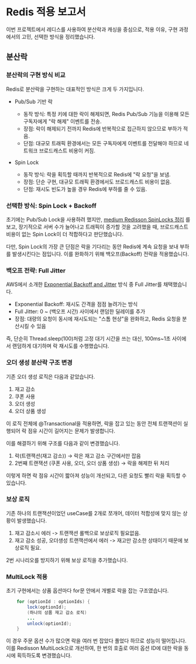 # Redis 적용 보고서
이번 프로젝트에서 레디스를 사용하여 분산락과 캐싱을 중심으로, 적용 이유, 구현 과정에서의 고민, 선택한 방식을 정리했습니다.

## 분산락

### 분산락의 구현 방식 비교
Redis로 분산락을 구현하는 대표적인 방식은 크게 두 가지입니다.

- Pub/Sub 기반 락
  - 동작 방식: 특정 키에 대한 락이 해제되면, Redis Pub/Sub 기능을 이용해 모든 구독자에게 "락 해제" 이벤트를 전송.
  - 장점: 락이 해제되기 전까지 Redis에 반복적으로 접근하지 않으므로 부하가 적음.
  - 단점: 대규모 트래픽 환경에서는 모든 구독자에게 이벤트를 전달해야 하므로 네트워크 브로드캐스트 비용이 커짐.

- Spin Lock
  - 동작 방식: 락을 획득할 때까지 반복적으로 Redis에 "락 요청"을 보냄.
  - 장점: 단순 구현, 대규모 트래픽 환경에서도 브로드캐스트 비용이 없음.
  - 단점: 재시도 빈도가 높을 경우 Redis에 부하를 줄 수 있음.

### 선택한 방식: Spin Lock + Backoff
초기에는 Pub/Sub Lock을 사용하려 했지만, [medium Redisson SpinLocks 정리](https://danilavaratyntsev.medium.com/redisson-spinlocks-299974055d17)
를 보고, 장기적으로 서버 수가 늘어나고 트래픽이 증가할 것을 고려했을 때,
브로드캐스트 비용이 없는 Spin Lock이 더 적합하다고 판단했습니다.

다만, Spin Lock의 가장 큰 단점은 락을 기다리는 동안 Redis에 계속 요청을 보내 부하를 발생시킨다는 점입니다.
이를 완화하기 위해 백오프(Backoff) 전략을 적용했습니다.

### 백오프 전략: Full Jitter
AWS에서 소개한 [Exponential Backoff and Jitter](https://aws.amazon.com/ko/blogs/architecture/exponential-backoff-and-jitter/) 방식 중 Full Jitter를 채택했습니다. <br>
- Exponential Backoff: 재시도 간격을 점점 늘려가는 방식 <br>
- Full Jitter: 0 ~ (백오프 시간) 사이에서 랜덤한 딜레이를 추가 <br>
- 장점: 대량의 요청이 동시에 재시도되는 "스톰 현상"을 완화하고, Redis 요청을 분산시킬 수 있음 <br>

즉, 단순히 Thread.sleep(100)처럼 고정 대기 시간을 쓰는 대신, 100ms~1초 사이에서 랜덤하게 대기하며 락 재시도를 수행했습니다.

### 오더 생성 분산락 구조 변경
기존 오더 생성 로직은 다음과 같았습니다.
1. 재고 감소
2. 쿠폰 사용
3. 오더 생성
4. 오더 상품 생성

이 로직 전체에 @Transactional을 적용하면, 락을 잡고 있는 동안 전체 트랜잭션이 실행되어 락 점유 시간이 길어지는 문제가 발생합니다.

이를 해결하기 위해 구조를 다음과 같이 변경했습니다.

1. 락(트랜잭션(재고 감소)) → 락은 재고 감소 구간에서만 잡음
2. 2번째 트랜잭션 (쿠폰 사용, 오더, 오더 상품 생성) → 락을 해제한 뒤 처리

이렇게 하면 락 점유 시간이 짧아져 성능이 개선되고, 다른 요청도 빨리 락을 획득할 수 있습니다.

### 보상 로직
기존 하나의 트랜잭션이었던 useCase를 2개로 쪼개어, 데이터 적합성에 맞지 않는 상황이 발생했습니다.

1. 재고 감소시 에러 -> 트랜잭션 롤백으로 보상로직 필요없음.
2. 재고 감소 성공, 오더생성 트랜잭션에서 에러 -> 재고만 감소한 상태이기 때문에 보상로직 필요.

2번 시나리오를 방지하기 위해 보상 로직을 추가했습니다.

### MultiLock 적용
초기 구현에서는 상품 옵션마다 for문 안에서 개별로 락을 잡는 구조였습니다.

```java
    for (optionId : optionIds) {
        lock(optionId);
        (하나의 상품 재고 감소 로직)
        ...
        unlock(optionId);
    }
```
이 경우 주문 옵션 수가 많으면 락을 여러 번 잡았다 풀었다 하므로 성능이 떨어집니다.
이를 Redisson MultiLock으로 개선하여, 한 번의 호출로 여러 옵션 ID에 대한 락을 동시에 획득하도록 변경했습니다.